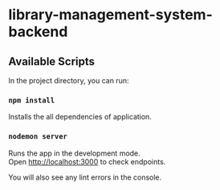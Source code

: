 # library-management-system-backend
## Available Scripts

In the project directory, you can run:

### `npm install`

Installs the all dependencies of application.
### `nodemon server`

Runs the app in the development mode.\
Open [http://localhost:3000](http://localhost:3000) to check endpoints.

You will also see any lint errors in the console.
